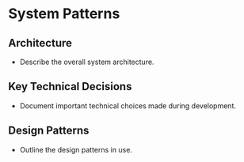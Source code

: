 # System Patterns

## Architecture
- Describe the overall system architecture.

## Key Technical Decisions
- Document important technical choices made during development.

## Design Patterns
- Outline the design patterns in use. 